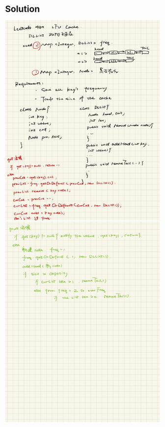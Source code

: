 Solution
==
![image](https://github.com/DeclanFang/Leetcode/blob/master/460.%20LFU%20Cache/solution1.jpg)
![image](https://github.com/DeclanFang/Leetcode/blob/master/460.%20LFU%20Cache/solution2.jpg)

